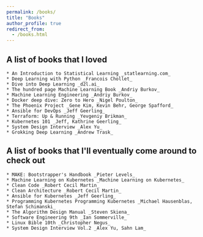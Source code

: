 ```yaml
---
permalink: /books/
title: "Books"
author_profile: true
redirect_from: 
  - /books.html
---
```


## A list of books that I loved

    * An Introduction to Statistical Learning _statlearning.com_
    * Deep Learning with Python _Francois Chollet_
    * Dive into Deep Learning _d2l.ai_
    * The hundred page Machine Learning Book _Andriy Burkov_
    * Machine Learning Engineering _Andriy Burkov_
    * Docker deep dive: Zero to Hero _Nigel Poulton_
    * The Phoenix Project _Gene Kim, Kevin Behr, George Spafford_
    * Ansible for DevOps _Jeff Geerling_
    * Terraform: Up & Running _Yevgeniy Brikman_
    * Kubernetes 101 _Jeff, Kathrine Geerling_
    * System Design Interview _Alex Yu_
    * Grokking Deep Learning _Andrew Trask_


## A list of books that I'll eventually come around to check out

    * MAKE: Bootstrapper's Handbook _Pieter Levels_
    * Machine Learning on Kubernetes _Machine Learning on Kubernetes_
    * Clean Code _Robert Cecil Martin_
    * Clean Architecture _Robert Cecil Martin_
    * Ansible for Kubernetes _Jeff Geerling_
    * Programming Kubernetes Programming Kubernetes _Michael Hausenblas, Stefan Schimanski_
    * The Algorithm Design Manual _Steven Skiena_
    * Software Engineering 9th _Ian Sommerville_
    * Linux Bible 10th _Christopher Negus_ 
    * System Design Interview Vol.2 _Alex Yu, Sahn Lam_
